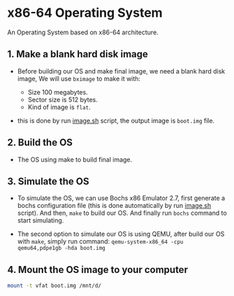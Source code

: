 # x86-64 Operating System

An Operating System based on x86-64 architecture.

## 1. Make a blank hard disk image

- Before building our OS and make final image, we need a blank hard disk image, We will use `bximage` to make it with:
  - Size 100 megabytes.
  - Sector size is 512 bytes.
  - Kind of image is `flat`.

- this is done by run [image.sh](image.sh) script, the output image is `boot.img` file.

## 2. Build the OS

- The OS using make to build final image.

## 3. Simulate the OS

- To simulate the OS, we can use Bochs x86 Emulator 2.7, first generate a bochs configuration file (this is done automatically by run [image.sh](image.sh) script). And then, `make` to build our OS. And finally run `bochs` command to start simulating.

- The second option to simulate our OS is using QEMU, after build our OS with `make`, simply run command: `qemu-system-x86_64 -cpu qemu64,pdpe1gb -hda boot.img`

## 4. Mount the OS image to your computer

```bash
mount -t vfat boot.img /mnt/d/
```
